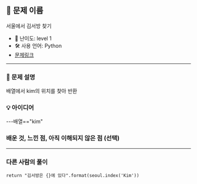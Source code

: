 ## 📘 문제 이름

서울에서 김서방 찾기

- 🧩 난이도: level 1
- 🛠 사용 언어: Python
- [문제링크](https://school.programmers.co.kr/learn/courses/30/lessons/12919)

---

### 🧠 문제 설명

배열에서 kim의 위치를 찾아 반환

### 💡 아이디어

---배열=="kim"

### 배운 것, 느낀 점, 아직 이해되지 않은 점 (선택)

---

### 다른 사람의 풀이

`return "김서방은 {}에 있다".format(seoul.index('Kim'))`
